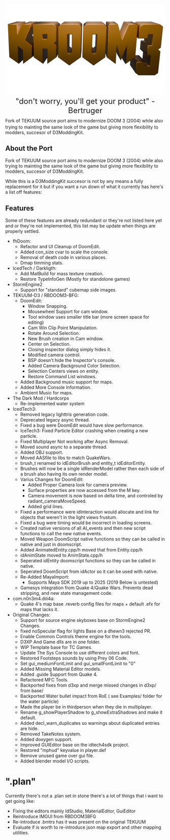 <img src="logo.png">
<font size=5 ><center>"don't worry, you'll get your product" - Bertruger</center></font>
Fork of TEKUUM source port aims to modernize DOOM 3 (2004) while also trying to mainting the same look of the game but giving more flexibility to modders, succesor of D3ModdingKit.

## About the Port

Fork of TEKUUM source port aims to modernize DOOM 3 (2004) while also trying to mainting the same look of the game but giving more flexibility to modders, succesor of D3ModdingKit.

While this is a D3ModdingKit succesor is not by any means a fully replacement for it but if you want a run down of what it currently has here's a list off features:

## Features

Some of these features are already redundant or they're not listed here yet and or they're not implemented, this list may be update when things are properly settled.

- fhDoom:
  - Refactor and UI Cleanup of DoomEdit.
  - Added con_size cvar to scale the console.
  - Removal of death code in various places.
  - Dmap timming stats.
- IcedTech / Darkligth:
  - Add MatBuild for mass texture creation.
  - Restore TypeInfoGen (Mostly for standolone games)
- StormEngine2
  - Support for "standard" cubemap side images.
- TEKUUM-D3 / RBDOOM3-BFG:
  - DoomEdit:
    - Window Snapping.
    - Mousewheel Support for cam window.
    - Tool window uses smaller title bar (more screen space for editing)
    - Cam Win Clip Point Manipulation.
    - Rotate Around Selection.
    - New Brush creation in Cam window.
    - Center on Selection.
    - Closing inspector dialog simply hides it.
    - Modified camera control.
    - BSP doesn't hide the Inspector's console.
    - Added Camera Background Color Selection.
    - Selection Centers views on entity.
    - Restore Command List windows.
  - Added Background music support for maps.
  - Added More Console Information.
  - Ambient Music for maps.
- The Dark Mod / Hardcorps
  - Re-implemented water system
- IcedTech3:
  - Removed legacy lighttris generation code.
  - Deprecated legacy async thread.
  - Fixed a bug were DoomEdit would have slow performance.
  - IceTech3: Fixed Particle Editor crashing when creating a new particle.
  - Fixed Multiplayer Not working after Async Removal.
  - Moved sound async to a separate thread.
  - Added OBJ support.
  - Moved AASfile to libs to match QuakeWars.
  - brush_t renamed to idEditorBrush and entity_t idEditorEntity.
  - Brushes will now be a single idRenderModel rather then each side of a brush also having its own render model.
  - Varius Changes for DoomEdit:
    * Added Proper Camera look for camera preview.
    * Surface properties are now accessed from the M key.
    * Camera movement is now based on delta time, and controled by radiant_cameraMoveSpeed.
    * Added grid lines.
  - Fixed a performance were idInteraction would allocate and link for objects that weren't in the light views frustum.
  - Fixed a bug were timing would be incorrect in loading screens.
  - Created native versions of all AI_events and then new script functions to call the new native events.
  - Moved Weapon DoomScript native functions so they can be called in native and just in doomscript.
  - Added AnimatedEntity.cpp/h moved that from Entity.cpp/h
  - idAnimState moved to AnimState.cpp/h
  - Seperated idEntity doomscript functions so they can be called in native.
  - Seperated DoomScript from idActor so it can be used with native.
  - Re-Added MayaImport:
    * Supports Maya SDK 2019 up to 2025 (2019 Below is untested)
  - Gamesys integration from Quake 4/Quake Wars. Prevents dead stripping, and new state management code.
- com.n0n3m4.diii4a:
  - Quake 4's map base .reverb config files for maps + default .efx for maps that lacks it.
- Original Changes:
  - Support for source engine skyboxes base on StormEngine2 Changes.
  - fixed noSpecular flag for lights Base on a dhewn3 rejected PR.
  - Enable Common Controls theme engine for the tools.
  - D3XP And Game dlls are in one folder.
  - WIP Template base for TC Games.
  - Update The Sys Console to use different colors and font.
  - Restored Footsteps sounds by using Prey 06 Code.
  - Set gui_mediumFontLimit and gui_smallFontLimit to "0"
  - Added Missing Material Editor models.
  - Added .guide Support from Quake 4.
  - Refactored MFC Tools.
  - Backported fixes from d3xp and merge missed changes in d3xp/ from base/
  - Backported Water bullet impact from RoE ( see Examples/ folder for the water particle)
  - Made the player be in thirdperson when they die in multiplayer.
  - Rename g_showPlayerShadow to g_showExtraShadows and make it default.
  - Added decl_warn_duplicates so warnings about duplicated entries are hide.
  - Removed TakeNotes system.
  - Added doxygen support.
  - Improved GUIEditor base on the idtech4sdk project.
  - Restored "mphud" keyvalue in player.def
  - Remove unused game over gui file.
  - Added blender model I/O scripts.

# ".plan" <a name="plan"></a>

Currently there's not a .plan set in stone there's a lot of things that i want to get going like:

- Fixing the editors mainly IdStudio, MaterialEditor, GuiEditor
- Reintroduce IMGUI from RBDOOM3BFG
- Re-introduce .bmtrs has it was present on the original TEKUUM
- Evaluate if is worth to re-introduce json map export and other mapping utilities.